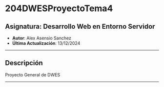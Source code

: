 # 204DWESProyectoTema4

## Asignatura: Desarrollo Web en Entorno Servidor

- **Autor**: Alex Asensio Sanchez
- **Última Actualización**: 13/12/2024

---

## Descripción

Proyecto General de DWES

---






